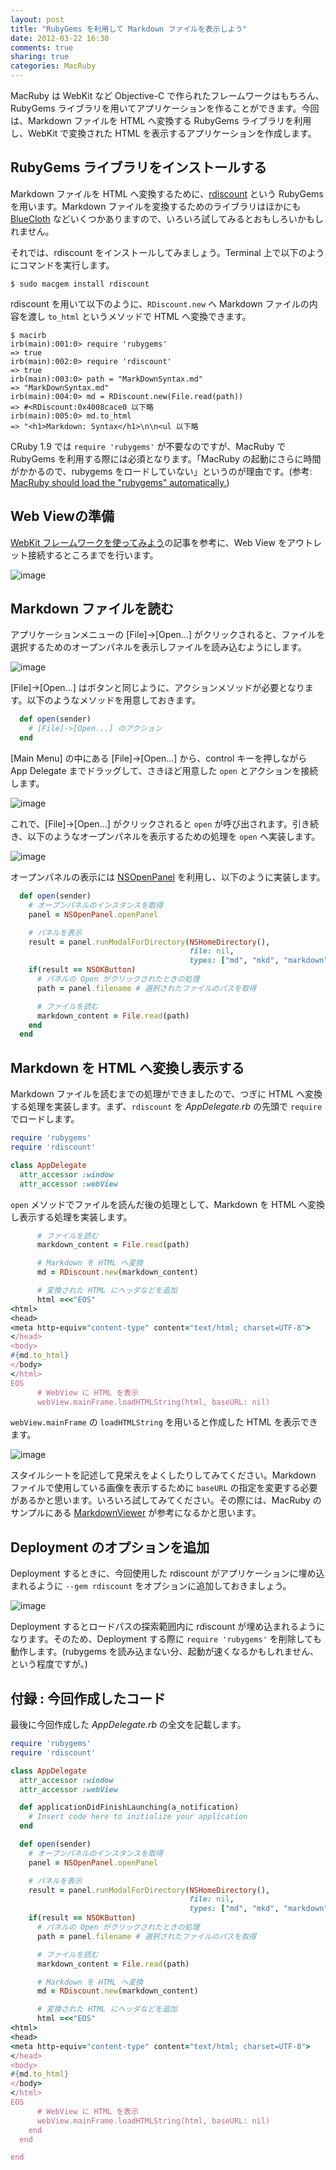 ```yaml
---
layout: post
title: "RubyGems を利用して Markdown ファイルを表示しよう"
date: 2012-03-22 16:30
comments: true
sharing: true
categories: MacRuby
---
```


MacRuby は WebKit など Objective-C で作られたフレームワークはもちろん、RubyGems ライブラリを用いてアプリケーションを作ることができます。今回は、Markdown ファイルを HTML へ変換する RubyGems ライブラリを利用し、WebKit で変換された HTML を表示するアプリケーションを作成します。


## RubyGems ライブラリをインストールする
Markdown ファイルを HTML へ変換するために、[rdiscount](http://rubygems.org/gems/rdiscount) という RubyGems を用います。Markdown ファイルを変換するためのライブラリはほかにも [BlueCloth](http://deveiate.org/projects/BlueCloth) などいくつかありますので、いろいろ試してみるとおもしろいかもしれません。

それでは、rdiscount をインストールしてみましょう。Terminal 上で以下のようにコマンドを実行します。

```
$ sudo macgem install rdiscount
```

rdiscount を用いて以下のように、`RDiscount.new` へ Markdown ファイルの内容を渡し `to_html` というメソッドで HTML へ変換できます。

```
$ macirb
irb(main):001:0> require 'rubygems'
=> true
irb(main):002:0> require 'rdiscount'
=> true
irb(main):003:0> path = "MarkDownSyntax.md"
=> "MarkDownSyntax.md"
irb(main):004:0> md = RDiscount.new(File.read(path))
=> #<RDiscount:0x4008cace0 以下略
irb(main):005:0> md.to_html
=> "<h1>Markdown: Syntax</h1>\n\n<ul 以下略
```

<div class="note">
CRuby 1.9 では <code>require 'rubygems'</code> が不要なのですが、MacRuby で RubyGems を利用する際には必須となります。「MacRuby の起動にさらに時間がかかるので、rubygems をロードしていない」というのが理由です。(参考: <a href="http://www.macruby.org/trac/ticket/855">MacRuby should load the "rubygems" automatically.</a>)
</div>


## Web Viewの準備
[WebKit フレームワークを使ってみよう](/blog/2012/03/15/webkit/)の記事を参考に、Web View をアウトレット接続するところまでを行います。

![image](/images/ja/webkit/connect_outlet.png)


## Markdown ファイルを読む
アプリケーションメニューの [File]->[Open...] がクリックされると、ファイルを選択するためのオープンパネルを表示しファイルを読み込むようにします。

![image](/images/ja/markdown-viewer/file_open.png)

[File]->[Open...] はボタンと同じように、アクションメソッドが必要となります。以下のようなメソッドを用意しておきます。

```ruby
  def open(sender)
    # [File]->[Open...] のアクション
  end
```

[Main Menu] の中にある [File]->[Open...] から、control キーを押しながら App Delegate までドラッグして、さきほど用意した `open` とアクションを接続します。

![image](/images/ja/markdown-viewer/connect_action.png)

これで、[File]->[Open...] がクリックされると `open` が呼び出されます。引き続き、以下のようなオープンパネルを表示するための処理を `open` へ実装します。

![image](/images/ja/markdown-viewer/open_panel.png)

オープンパネルの表示には [NSOpenPanel](https://developer.apple.com/library/mac/#documentation/Cocoa/Reference/ApplicationKit/Classes/NSOpenPanel_Class/Reference/Reference.html) を利用し、以下のように実装します。

```ruby
  def open(sender)
    # オープンパネルのインスタンスを取得
    panel = NSOpenPanel.openPanel

    # パネルを表示
    result = panel.runModalForDirectory(NSHomeDirectory(),                # パネルを表示するときのディレクトリ
                                        file: nil,                        # 選択できるファイル名を指定。指定しないので nil とする
                                        types: ["md", "mkd", "markdown"]) # 選択できるファイル拡張子を指定。
    if(result == NSOKButton)
      # パネルの Open がクリックされたときの処理
      path = panel.filename # 選択されたファイルのパスを取得

      # ファイルを読む
      markdown_content = File.read(path)
    end
  end
```


## Markdown を HTML へ変換し表示する
Markdown ファイルを読むまでの処理ができましたので、つぎに HTML へ変換する処理を実装します。まず、`rdiscount` を *AppDelegate.rb* の先頭で `require` でロードします。

```ruby
require 'rubygems'
require 'rdiscount'

class AppDelegate
  attr_accessor :window
  attr_accessor :webView
```

`open` メソッドでファイルを読んだ後の処理として、Markdown を HTML へ変換し表示する処理を実装します。

```ruby
      # ファイルを読む
      markdown_content = File.read(path)

      # Markdown を HTML へ変換
      md = RDiscount.new(markdown_content)

      # 変換された HTML にヘッダなどを追加
      html =<<"EOS"
<html>
<head>
<meta http-equiv="content-type" content="text/html; charset=UTF-8">
</head>
<body>
#{md.to_html}
</body>
</html>
EOS
      # WebView に HTML を表示
      webView.mainFrame.loadHTMLString(html, baseURL: nil)
```

`webView.mainFrame` の `loadHTMLString` を用いると作成した HTML を表示できます。

![image](/images/ja/markdown-viewer/markdown-viewer.png)

スタイルシートを記述して見栄えをよくしたりしてみてください。Markdown ファイルで使用している画像を表示するために `baseURL` の指定を変更する必要があるかと思います。いろいろ試してみてください。その際には、MacRuby のサンプルにある [MarkdownViewer](https://github.com/MacRuby/MacRuby/tree/master/sample-macruby/MarkdownViewer) が参考になるかと思います。


## Deployment のオプションを追加
Deployment するときに、今回使用した rdiscount がアプリケーションに埋め込まれるように `--gem rdiscount` をオプションに追加しておきましょう。

![image](/images/ja/markdown-viewer/deployment_option.png)

<div class="note">
Deployment するとロードパスの探索範囲内に rdiscount が埋め込まれるようになります。そのため、Deployment する際に <code>require 'rubygems'</code> を削除しても動作します。(rubygems を読み込まない分、起動が速くなるかもしれません、という程度ですが。)
</div>

## 付録 : 今回作成したコード
最後に今回作成した *AppDelegate.rb* の全文を記載します。

```ruby
require 'rubygems'
require 'rdiscount'

class AppDelegate
  attr_accessor :window
  attr_accessor :webView

  def applicationDidFinishLaunching(a_notification)
    # Insert code here to initialize your application
  end

  def open(sender)
    # オープンパネルのインスタンスを取得
    panel = NSOpenPanel.openPanel

    # パネルを表示
    result = panel.runModalForDirectory(NSHomeDirectory(),                # パネルを表示するときのディレクトリ
                                        file: nil,                        # 選択できるファイル名を指定。指定しないので nil とする
                                        types: ["md", "mkd", "markdown"]) # 選択できるファイル拡張子を指定。
    if(result == NSOKButton)
      # パネルの Open がクリックされたときの処理
      path = panel.filename # 選択されたファイルのパスを取得

      # ファイルを読む
      markdown_content = File.read(path)

      # Markdown を HTML へ変換
      md = RDiscount.new(markdown_content)

      # 変換された HTML にヘッダなどを追加
      html =<<"EOS"
<html>
<head>
<meta http-equiv="content-type" content="text/html; charset=UTF-8">
</head>
<body>
#{md.to_html}
</body>
</html>
EOS
      # WebView に HTML を表示
      webView.mainFrame.loadHTMLString(html, baseURL: nil)
    end
  end

end
```
